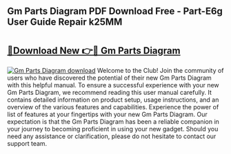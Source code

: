 ## Gm Parts Diagram PDF Download Free - Part-E6g User Guide Repair k25MM

# <h2><a href="http://dfj93n.blite.top/?on=Gm+Parts+Diagram">🔗Download New 👉🔴 Gm Parts Diagram</a></h2>

[![Gm Parts Diagram download](https://i.imgur.com/lujVjoI.png)](http://dfj93n.blite.top/?on=Gm+Parts+Diagram)
Welcome to the Club! Join the community of users who have discovered the potential of their new Gm Parts Diagram with this helpful manual. To ensure a successful experience with your new Gm Parts Diagram, we recommend reading this user manual carefully. It contains detailed information on product setup, usage instructions, and an overview of the various features and capabilities. Experience the power of list of features at your fingertips with your new Gm Parts Diagram. Our expectation is that the Gm Parts Diagram has been a reliable companion in your journey to becoming proficient in using your new gadget. Should you need any assistance or clarification, please do not hesitate to contact our support team.
